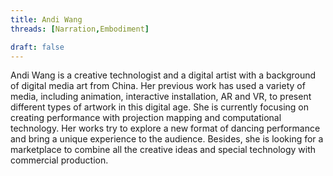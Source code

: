 ```yaml
---
title: Andi Wang
threads: [Narration,Embodiment]

draft: false
---
```


Andi Wang is a creative technologist and a digital artist with a background of digital media art from China. Her previous work has used a variety of media, including animation, interactive installation, AR and VR, to present different types of artwork in this digital age. She is currently focusing on creating performance with projection mapping and computational technology. Her works try to explore a new format of dancing performance and bring a unique experience to the audience. Besides, she is looking for a marketplace to combine all the creative ideas and special technology with commercial production.